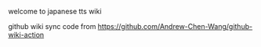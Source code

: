welcome to japanese tts wiki


github wiki sync code from https://github.com/Andrew-Chen-Wang/github-wiki-action
